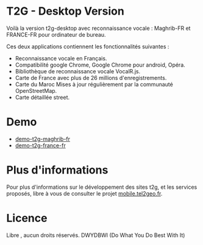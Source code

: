 # T2G - Desktop Version 
Voilà la version t2g-desktop avec reconnaissance vocale : Maghrib-FR et FRANCE-FR pour ordinateur de bureau.

Ces deux applications contiennent les fonctionnalités suivantes : 
* Reconnaissance vocale en Français.
* Compatibilité google Chrome, Google Chrome pour android, Opéra.
* Bibliothèque de reconnaissance vocale VocalR.js.
* Carte de France avec plus de 26 millions d'enregistrements.
* Carte du Maroc Mises à jour régulièrement par la communauté OpenStreetMap.
* Carte détaillée street.


# Demo 
* [demo-t2g-maghrib-fr]
* [demo-t2g-france-fr]

# Plus d'informations
Pour plus d'informations sur le développement des sites t2g, et les services proposés, libre à vous de consulter le projet [mobile.tel2geo.fr].

# Licence
Libre , aucun droits réservés.
DWYDBWI (Do What You Do Best With It)


[comment]: #
   [demo-t2g-maghrib-fr]: <https://mobile.tel2geo.fr/t2g-desktop/MAGHRIB-FR/>
   [demo-t2g-france-fr]: <https://mobile.tel2geo.fr/t2g-desktop/FRANCE-FR/>
   [mobile.tel2geo.fr]: <https://mobile.tel2geo.fr/>
